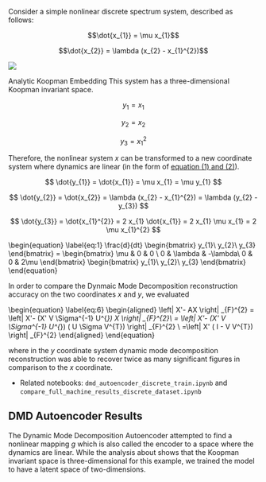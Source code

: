 Consider a simple nonlinear discrete spectrum system, described as follows: 

$$\dot{x_{1}} = \mu x_{1}$$

$$\dot{x_{2}} = \lambda (x_{2} - x_{1}^{2})$$

![](images/ex1_data.png)

Analytic Koopman Embedding 
This system has a three-dimensional Koopman invariant space. 

$$ y_{1} = x_{1} $$

$$ y_{2} = x_{2} $$ 

$$ y_{3} = x_{1}^{2}$$

Therefore, the nonlinear system $x$ can be transformed to a new coordinate system where dynamics are linear 
(in the form of [equation (1) and (2)](dmd.md)). 

$$ \dot{y_{1}} = \dot{x_{1}} = \mu x_{1}  = \mu y_{1} $$

$$ \dot{y_{2}} = \dot{x_{2}} = \lambda (x_{2} - x_{1}^{2}) = \lambda (y_{2} - y_{3}) $$

$$ \dot{y_{3}} = \dot{x_{1}^{2}} = 2 x_{1} \dot{x_{1}} = 2 x_{1} \mu x_{1} = 2 \mu x_{1}^{2} $$ 


\begin{equation} \label{eq:1}
 \frac{d}{dt}
 \begin{bmatrix}
        y_{1}\\
        y_{2}\\
        y_{3}
    \end{bmatrix} = 
    \begin{bmatrix}
        \mu & 0 & 0 \\
        0 & \lambda & -\lambda\\
        0 & 0 & 2\mu
    \end{bmatrix}
    \begin{bmatrix}
        y_{1}\\
        y_{2}\\
        y_{3}
    \end{bmatrix}
\end{equation}

In order to compare the Dynmaic Mode Decomposition reconstruction accuracy on the two coordinates $x$ and $y$, we evaluated 

\begin{equation} \label{eq:6}
    \begin{aligned}
    \left\| X'- AX \right\| _{F}^{2} = \left\| X'- (X' V  \Sigma^{-1} U^{*}) X \right\| _{F}^{2}\\
    = \left\| X'- (X'  V  \Sigma^{-1}  U^{*}) ( U \Sigma  V^{T}) \right\| _{F}^{2} \\  =\left\| X' ( I - V V^{T}) \right\| _{F}^{2}
    \end{aligned}
\end{equation}

where in the $y$ coordinate system dynamic mode decomposition reconstruction was able to recover twice as many significant figures in comparison to the $x$ coordinate. 

- Related notebooks: `dmd_autoencoder_discrete_train.ipynb` and `compare_full_machine_results_discrete_dataset.ipynb` 

## DMD Autoencoder Results

The Dynamic Mode Decomposition Autoencoder attempted to find a nonlinear mapping $g$ which is also called the encoder to a space where the dynamics are linear. While the analysis about shows that the Koopman invariant space is three-dimensional for this example, we trained the model to have a latent space of two-dimensions. 

<!---  As a result, $L_{2} =  3.27 × 10^{-4}$ and $L_{3} = 5.055 × 10^{-5}$, whereas in the latent space dataset $Y$, $L_{2} =  3.006 × 10^{-4}$ and $L_{3} = 2.703 × 10^{-4}$. While the DMD loss decreased, the predictability loss did not improve. There is more room for improvement by adjusting the network's hyper-parameters. --->
